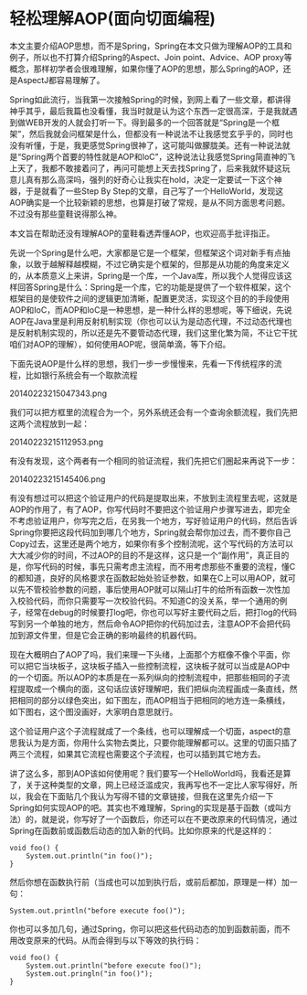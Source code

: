 # 轻松理解AOP\(面向切面编程\)

本文主要介绍AOP思想，而不是Spring，Spring在本文只做为理解AOP的工具和例子，所以也不打算介绍Spring的Aspect、Join point、Advice、AOP proxy等概念，那样初学者会很难理解，如果你懂了AOP的思想，那么Spring的AOP，还是AspectJ都容易理解了。

Spring如此流行，当我第一次接触Spring的时候，到网上看了一些文章，都讲得神乎其乎，最后我篇也没看懂，我当时就是认为这个东西一定很高深，于是我就遇到做WEB开发的人就会打听一下。得到最多的一个回答就是“Spring是一个框架”，然后我就会问框架是什么，但都没有一种说法不让我感觉玄乎乎的，同时也没有听懂，于是，我更感觉Spring很神了，这可能叫做朦胧美。还有一种说法就是“Spring两个首要的特性就是AOP和IoC”，这种说法让我感觉Spring简直神的飞上天了，我都不敢接着问了，再问可能想上天去找Spring了，后来我就怀疑这玩意儿真有那么高深吗，强列的好奇心让我实在hold，决定一定要试一下这个神器，于是就看了一些Step By Step的文章，自己写了一个HelloWorld，发现这AOP确实是一个比较新颖的思想，也算是打破了常规，是从不同方面思考问题。不过没有那些童鞋说得那么神。

本文旨在帮助还没有理解AOP的童鞋看透弄懂AOP，也欢迎高手批评指正。

先说一个Spring是什么吧，大家都是它是一个框架，但框架这个词对新手有点抽象，以致于越解释越模糊，不过它确实是个框架的，但那是从功能的角度来定义的，从本质意义上来讲，Spring是一个库，一个Java库，所以我个人觉得应该这样回答Spring是什么：Spring是一个库，它的功能是提供了一个软件框架，这个框架目的是使软件之间的逻辑更加清晰，配置更灵活，实现这个目的的手段使用AOP和IoC，而AOP和IoC是一种思想，是一种什么样的思想呢，等下细说，先说AOP在Java里是利用反射机制实现（你也可以认为是动态代理，不过动态代理也是反射机制实现的，所以还是先不要管动态代理，我们这里化繁为简，不让它干扰咱们对AOP的理解），如何使用AOP呢，很简单滴，等下介绍。

下面先说AOP是什么样的思想，我们一步一步慢慢来，先看一下传统程序的流程，比如银行系统会有一个取款流程

20140223215047343.png

我们可以把方框里的流程合为一个，另外系统还会有一个查询余额流程，我们先把这两个流程放到一起：

20140223215112953.png

有没有发现，这个两者有一个相同的验证流程，我们先把它们圈起来再说下一步：

20140223215145406.png

有没有想过可以把这个验证用户的代码是提取出来，不放到主流程里去呢，这就是AOP的作用了，有了AOP，你写代码时不要把这个验证用户步骤写进去，即完全不考虑验证用户，你写完之后，在另我一个地方，写好验证用户的代码，然后告诉Spring你要把这段代码加到哪几个地方，Spring就会帮你加过去，而不要你自己Copy过去，这里还是两个地方，如果你有多个控制流呢，这个写代码的方法可以大大减少你的时间，不过AOP的目的不是这样，这只是一个“副作用”，真正目的是，你写代码的时候，事先只需考虑主流程，而不用考虑那些不重要的流程，懂C的都知道，良好的风格要求在函数起始处验证参数，如果在C上可以用AOP，就可以先不管校验参数的问题，事后使用AOP就可以隔山打牛的给所有函数一次性加入校验代码，而你只需要写一次校验代码。不知道C的没关系，举一个通用的例子，经常在debug的时候要打log吧，你也可以写好主要代码之后，把打log的代码写到另一个单独的地方，然后命令AOP把你的代码加过去，注意AOP不会把代码加到源文件里，但是它会正确的影响最终的机器代码。

现在大概明白了AOP了吗，我们来理一下头绪，上面那个方框像不像个平面，你可以把它当块板子，这块板子插入一些控制流程，这块板子就可以当成是AOP中的一个切面。所以AOP的本质是在一系列纵向的控制流程中，把那些相同的子流程提取成一个横向的面，这句话应该好理解吧，我们把纵向流程画成一条直线，然把相同的部分以绿色突出，如下图左，而AOP相当于把相同的地方连一条横线，如下图右，这个图没画好，大家明白意思就行。

这个验证用户这个子流程就成了一个条线，也可以理解成一个切面，aspect的意思我认为是方面，你用什么实物去类比，只要你能理解都可以。这里的切面只插了两三个流程，如果其它流程也需要这个子流程，也可以插到其它地方去。

讲了这么多，那到AOP该如何使用呢？我们要写一个HelloWorld吗，我看还是算了，关于这种类型的文章，网上已经泛滥成灾，我再写也不一定比人家写得好，所以，我会在下面贴几个我认为写得不错的文章链接，但我在这里先介绍一下Spring如何实现AOP的吧。其实也不难理解，Spring的实现是基于函数（或叫方法）的，就是说，你写好了一个函数后，你还可以在不更改原来的代码情况，通过Spring在函数前或函数后动态的加入新的代码。比如你原来的代是这样的：

```
void foo() {
    System.out.println("in foo()");
}
```

然后你想在函数执行前（当成也可以加到执行后，或前后都加，原理是一样）加一句：

```
System.out.println("before execute foo()");
```

你也可以多加几句，通过Spring，你可以把这些代码动态的加到函数前面，而不用改变原来的代码。从而会得到与以下等效的执行码：

```
void foo() {
    System.out.println("before execute foo()");
    System.out.pringln("in foo()");
}
```



